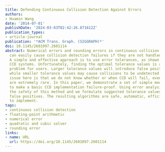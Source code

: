 ```yaml
---
title: Defending Continuous Collision Detection Against Errors
authors:
- Huamin Wang
date: '2014-07-01'
publishDate: '2024-03-03T02:42:26.871612Z'
publication_types:
- article-journal
publication: '*ACM Trans. Graph. (SIGGRAPH)*'
doi: 10.1145/2601097.2601114
abstract: Numerical errors and rounding errors in continuous collision detection (CCD)
  can easily cause collision detection failures if they are not handled properly.
  A simple and effective approach is to use error tolerances, as shown in many existing
  CCD systems. Unfortunately, finding the optimal tolerance values is a difficult
  problem for users. Larger tolerance values will introduce false positive artifacts,
  while smaller tolerance values may cause collisions to be undetected. The biggest
  issue here is that we do not know whether or when CCD will fail, even though failures
  are extremely rare. In this paper, we demonstrate a set of simple modifications
  to make a basic CCD implementation failure-proof. Using error analysis, we prove
  the safety of this method and we formulate suggested tolerance values to reduce
  false positives. The resulting algorithms are safe, automatic, efficient, and easy
  to implement.
tags:
- continuous collision detection
- floating-point arithmetic
- numerical error
- quadratic and cubic solver
- rounding error
links:
- name: URL
  url: https://doi.org/10.1145/2601097.2601114
---
```

